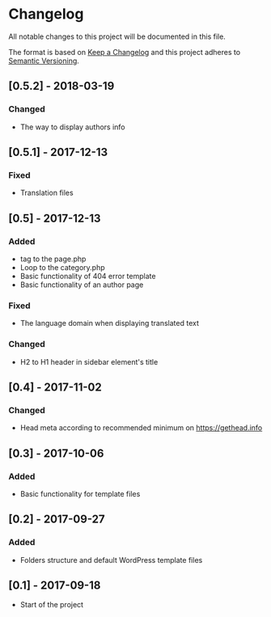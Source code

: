  # Changelog
All notable changes to this project will be documented in this file.

The format is based on [Keep a Changelog](http://keepachangelog.com/en/1.0.0/)
and this project adheres to [Semantic Versioning](http://semver.org/spec/v2.0.0.html).

## [0.5.2] - 2018-03-19
### Changed
- The way to display authors info

## [0.5.1] - 2017-12-13
### Fixed
- Translation files

## [0.5] - 2017-12-13
### Added
- <main> tag to the page.php
- Loop to the category.php
- Basic functionality of 404 error template
- Basic functionality of an author page
### Fixed
- The language domain when displaying translated text
### Changed
- H2 to H1 header in sidebar element's title

## [0.4] - 2017-11-02
### Changed
- Head meta according to recommended minimum on https://gethead.info

## [0.3] - 2017-10-06
### Added
- Basic functionality for template files

## [0.2] - 2017-09-27
### Added
- Folders structure and default WordPress template files

## [0.1] - 2017-09-18
- Start of the project
